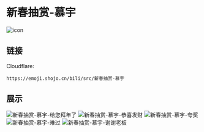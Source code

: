 # 新春抽赏-慕宇
![icon](https://emoji.shojo.cn/bili/src/新春抽赏-慕宇/icon.png)
## 链接
Cloudflare:
```
https://emoji.shojo.cn/bili/src/新春抽赏-慕宇
```
## 展示
![新春抽赏-慕宇-给您拜年了](https://emoji.shojo.cn/bili/src/新春抽赏-慕宇/新春抽赏-慕宇-给您拜年了.png)
![新春抽赏-慕宇-恭喜发财](https://emoji.shojo.cn/bili/src/新春抽赏-慕宇/新春抽赏-慕宇-恭喜发财.png)
![新春抽赏-慕宇-夸奖](https://emoji.shojo.cn/bili/src/新春抽赏-慕宇/新春抽赏-慕宇-夸奖.png)
![新春抽赏-慕宇-难过](https://emoji.shojo.cn/bili/src/新春抽赏-慕宇/新春抽赏-慕宇-难过.png)
![新春抽赏-慕宇-谢谢老板](https://emoji.shojo.cn/bili/src/新春抽赏-慕宇/新春抽赏-慕宇-谢谢老板.png)
